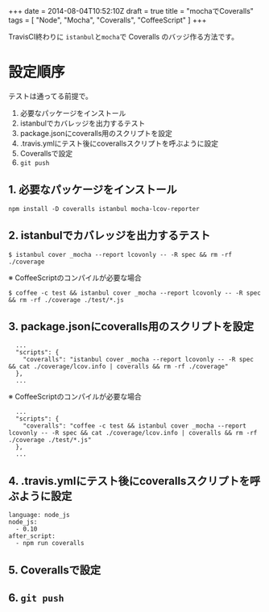 +++
date = 2014-08-04T10:52:10Z
draft = true
title = "mochaでCoveralls"
tags = [
  "Node",
  "Mocha",
  "Coveralls",
  "CoffeeScript"
]
+++

TravisCI終わりに `istanbul`と`mocha`で Coveralls のバッジ作る方法です。

# 設定順序

テストは通ってる前提で。

1. 必要なパッケージをインストール
2. istanbulでカバレッジを出力するテスト
3. package.jsonにcoveralls用のスクリプトを設定
4. .travis.ymlにテスト後にcoverallsスクリプトを呼ぶように設定
5. Coverallsで設定
6. `git push`

## 1. 必要なパッケージをインストール

```
npm install -D coveralls istanbul mocha-lcov-reporter
```

## 2. istanbulでカバレッジを出力するテスト

```
$ istanbul cover _mocha --report lcovonly -- -R spec && rm -rf ./coverage
```

※ CoffeeScriptのコンパイルが必要な場合

```
$ coffee -c test && istanbul cover _mocha --report lcovonly -- -R spec && rm -rf ./coverage ./test/*.js
```

## 3. package.jsonにcoveralls用のスクリプトを設定

```
  ...
  "scripts": {
    "coveralls": "istanbul cover _mocha --report lcovonly -- -R spec && cat ./coverage/lcov.info | coveralls && rm -rf ./coverage"
  },
  ...
```

※ CoffeeScriptのコンパイルが必要な場合

```
  ...
  "scripts": {
    "coveralls": "coffee -c test && istanbul cover _mocha --report lcovonly -- -R spec && cat ./coverage/lcov.info | coveralls && rm -rf ./coverage ./test/*.js"
  },
  ...
```

## 4. .travis.ymlにテスト後にcoverallsスクリプトを呼ぶように設定

```
language: node_js
node_js:
  - 0.10
after_script:
  - npm run coveralls
```

## 5. Coverallsで設定
## 6. `git push`
